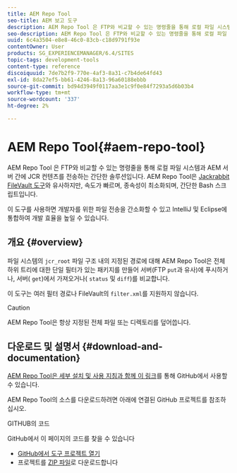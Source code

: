 ```yaml
---
title: AEM Repo Tool
seo-title: AEM 보고 도구
description: AEM Repo Tool 은 FTP와 비교할 수 있는 명령줄을 통해 로컬 파일 시스템과 AEM 서버 간에 JCR 컨텐츠를 전송하는 간단한 솔루션입니다. AEM Repo Tool은 Jackrabbit FileVault 도구와 유사하지만 더 빨라지고, 최소한의 종속성과 간단한 Bash 스크립트입니다.
seo-description: AEM Repo Tool 은 FTP와 비교할 수 있는 명령줄을 통해 로컬 파일 시스템과 AEM 서버 간에 JCR 컨텐츠를 전송하는 간단한 솔루션입니다. AEM Repo Tool은 Jackrabbit FileVault 도구와 유사하지만 더 빨라지고, 최소한의 종속성과 간단한 Bash 스크립트입니다.
uuid: 6c4a3504-e8e8-46c0-83cb-c18d9791f93e
contentOwner: User
products: SG_EXPERIENCEMANAGER/6.4/SITES
topic-tags: development-tools
content-type: reference
discoiquuid: 7de7b2f9-770e-4af3-8a31-c7b4de64fd43
exl-id: 8da27ef5-bb61-4246-8a13-96a60188ebbb
source-git-commit: bd94d3949f0117aa3e1c9f0e84f7293a5d6b03b4
workflow-type: tm+mt
source-wordcount: '337'
ht-degree: 2%

---
```


# AEM Repo Tool{#aem-repo-tool}

AEM Repo Tool 은 FTP와 비교할 수 있는 명령줄을 통해 로컬 파일 시스템과 AEM 서버 간에 JCR 컨텐츠를 전송하는 간단한 솔루션입니다. AEM Repo Tool은 [Jackrabbit FileVault 도구](/help/sites-developing/ht-vlttool.md)와 유사하지만, 속도가 빠르며, 종속성이 최소화되며, 간단한 Bash 스크립트입니다.

이 도구를 사용하면 개발자를 위한 파일 전송을 간소화할 수 있고 IntelliJ 및 Eclipse에 통합하여 개발 효율을 높일 수 있습니다.

## 개요 {#overview}

파일 시스템의 `jcr_root` 파일 구조 내의 지정된 경로에 대해 AEM Repo Tool은 전체 하위 트리에 대한 단일 필터가 있는 패키지를 만들어 서버(FTP `put`과 유사)에 푸시하거나, 서버( `get`)에서 가져오거나( `status` 및 `diff`)를 비교합니다.

이 도구는 여러 필터 경로나 FileVault의 `filter.xml`를 지원하지 않습니다.

>[!CAUTION]
>
>AEM Repo Tool은 항상 지정된 전체 파일 또는 디렉토리를 덮어씁니다.

## 다운로드 및 설명서 {#download-and-documentation}

[AEM Repo Tool은 세부 설치 및 사용 지침과 함께 이 링크](https://github.com/Adobe-Marketing-Cloud/tools/tree/master/repo)를 통해 GitHub에서 사용할 수 있습니다.

AEM Repo Tool의 소스를 다운로드하려면 아래에 연결된 GitHub 프로젝트를 참조하십시오.

GITHUB의 코드

GitHub에서 이 페이지의 코드를 찾을 수 있습니다

* [GitHub에서 도구 프로젝트 열기](https://github.com/Adobe-Marketing-Cloud/tools)
* 프로젝트를 [ZIP 파일](https://github.com/Adobe-Marketing-Cloud/tools/archive/master.zip)로 다운로드합니다
